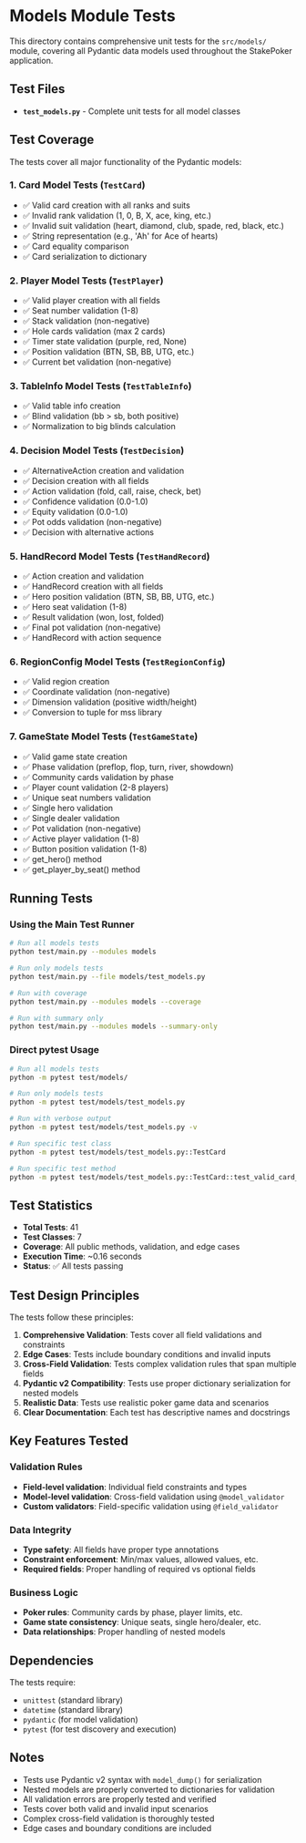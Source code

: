 # Models Module Tests

This directory contains comprehensive unit tests for the `src/models/` module, covering all Pydantic data models used throughout the StakePoker application.

## Test Files

- **`test_models.py`** - Complete unit tests for all model classes

## Test Coverage

The tests cover all major functionality of the Pydantic models:

### 1. Card Model Tests (`TestCard`)

- ✅ Valid card creation with all ranks and suits
- ✅ Invalid rank validation (1, 0, B, X, ace, king, etc.)
- ✅ Invalid suit validation (heart, diamond, club, spade, red, black, etc.)
- ✅ String representation (e.g., 'Ah' for Ace of hearts)
- ✅ Card equality comparison
- ✅ Card serialization to dictionary

### 2. Player Model Tests (`TestPlayer`)

- ✅ Valid player creation with all fields
- ✅ Seat number validation (1-8)
- ✅ Stack validation (non-negative)
- ✅ Hole cards validation (max 2 cards)
- ✅ Timer state validation (purple, red, None)
- ✅ Position validation (BTN, SB, BB, UTG, etc.)
- ✅ Current bet validation (non-negative)

### 3. TableInfo Model Tests (`TestTableInfo`)

- ✅ Valid table info creation
- ✅ Blind validation (bb > sb, both positive)
- ✅ Normalization to big blinds calculation

### 4. Decision Model Tests (`TestDecision`)

- ✅ AlternativeAction creation and validation
- ✅ Decision creation with all fields
- ✅ Action validation (fold, call, raise, check, bet)
- ✅ Confidence validation (0.0-1.0)
- ✅ Equity validation (0.0-1.0)
- ✅ Pot odds validation (non-negative)
- ✅ Decision with alternative actions

### 5. HandRecord Model Tests (`TestHandRecord`)

- ✅ Action creation and validation
- ✅ HandRecord creation with all fields
- ✅ Hero position validation (BTN, SB, BB, UTG, etc.)
- ✅ Hero seat validation (1-8)
- ✅ Result validation (won, lost, folded)
- ✅ Final pot validation (non-negative)
- ✅ HandRecord with action sequence

### 6. RegionConfig Model Tests (`TestRegionConfig`)

- ✅ Valid region creation
- ✅ Coordinate validation (non-negative)
- ✅ Dimension validation (positive width/height)
- ✅ Conversion to tuple for mss library

### 7. GameState Model Tests (`TestGameState`)

- ✅ Valid game state creation
- ✅ Phase validation (preflop, flop, turn, river, showdown)
- ✅ Community cards validation by phase
- ✅ Player count validation (2-8 players)
- ✅ Unique seat numbers validation
- ✅ Single hero validation
- ✅ Single dealer validation
- ✅ Pot validation (non-negative)
- ✅ Active player validation (1-8)
- ✅ Button position validation (1-8)
- ✅ get_hero() method
- ✅ get_player_by_seat() method

## Running Tests

### Using the Main Test Runner

```bash
# Run all models tests
python test/main.py --modules models

# Run only models tests
python test/main.py --file models/test_models.py

# Run with coverage
python test/main.py --modules models --coverage

# Run with summary only
python test/main.py --modules models --summary-only
```

### Direct pytest Usage

```bash
# Run all models tests
python -m pytest test/models/

# Run only models tests
python -m pytest test/models/test_models.py

# Run with verbose output
python -m pytest test/models/test_models.py -v

# Run specific test class
python -m pytest test/models/test_models.py::TestCard

# Run specific test method
python -m pytest test/models/test_models.py::TestCard::test_valid_card_creation
```

## Test Statistics

- **Total Tests**: 41
- **Test Classes**: 7
- **Coverage**: All public methods, validation, and edge cases
- **Execution Time**: ~0.16 seconds
- **Status**: ✅ All tests passing

## Test Design Principles

The tests follow these principles:

1. **Comprehensive Validation**: Tests cover all field validations and constraints
2. **Edge Cases**: Tests include boundary conditions and invalid inputs
3. **Cross-Field Validation**: Tests complex validation rules that span multiple fields
4. **Pydantic v2 Compatibility**: Tests use proper dictionary serialization for nested models
5. **Realistic Data**: Tests use realistic poker game data and scenarios
6. **Clear Documentation**: Each test has descriptive names and docstrings

## Key Features Tested

### Validation Rules

- **Field-level validation**: Individual field constraints and types
- **Model-level validation**: Cross-field validation using `@model_validator`
- **Custom validators**: Field-specific validation using `@field_validator`

### Data Integrity

- **Type safety**: All fields have proper type annotations
- **Constraint enforcement**: Min/max values, allowed values, etc.
- **Required fields**: Proper handling of required vs optional fields

### Business Logic

- **Poker rules**: Community cards by phase, player limits, etc.
- **Game state consistency**: Unique seats, single hero/dealer, etc.
- **Data relationships**: Proper handling of nested models

## Dependencies

The tests require:

- `unittest` (standard library)
- `datetime` (standard library)
- `pydantic` (for model validation)
- `pytest` (for test discovery and execution)

## Notes

- Tests use Pydantic v2 syntax with `model_dump()` for serialization
- Nested models are properly converted to dictionaries for validation
- All validation errors are properly tested and verified
- Tests cover both valid and invalid input scenarios
- Complex cross-field validation is thoroughly tested
- Edge cases and boundary conditions are included
